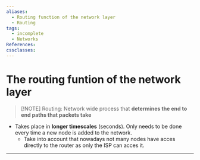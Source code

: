 ```yaml
---
aliases:
  - Routing function of the network layer
  - Routing
tags:
  - incomplete
  - Networks
References: 
cssclasses:
---
```

# The routing funtion of the network layer

> [!NOTE] Routing: 
> Network wide process that **determines the end to end paths that packets take**
+ Takes place in **longer timescales** (seconds). Only needs to be done every time a new node is added to the network. 
	+ Take into account that nowadays not many nodes have acces directly to the router as only the ISP can acces it. 

***